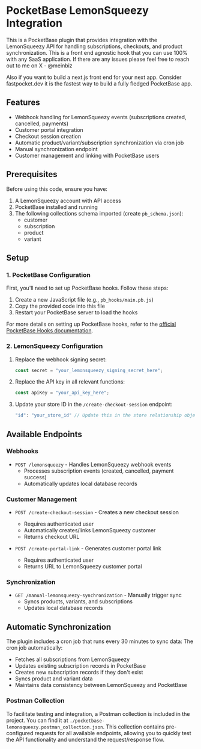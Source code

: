# PocketBase LemonSqueezy Integration

This is a PocketBase plugin that provides integration with the LemonSqueezy API for handling subscriptions, checkouts, and product synchronization. This is a front end agnostic hook that you can use 100% with any SaaS application. If there are any issues please feel free to reach out to me on X - @meinbiz

Also if you want to build a next.js front end for your next app. Consider fastpocket.dev it is the fastest way to build a fully fledged PocketBase app.

## Features

- Webhook handling for LemonSqueezy events (subscriptions created, cancelled, payments)
- Customer portal integration
- Checkout session creation
- Automatic product/variant/subscription synchronization via cron job
- Manual synchronization endpoint
- Customer management and linking with PocketBase users

## Prerequisites

Before using this code, ensure you have:

1. A LemonSqueezy account with API access
2. PocketBase installed and running
3. The following collections schema imported (create `pb_schema.json`):
   - customer
   - subscription
   - product
   - variant

## Setup

### 1. PocketBase Configuration

First, you'll need to set up PocketBase hooks. Follow these steps:

1. Create a new JavaScript file (e.g., `pb_hooks/main.pb.js`)
2. Copy the provided code into this file
3. Restart your PocketBase server to load the hooks

For more details on setting up PocketBase hooks, refer to the [official PocketBase Hooks documentation](https://pocketbase.io/docs/js-overview/).

### 2. LemonSqueezy Configuration

1. Replace the webhook signing secret:
   ```javascript
   const secret = "your_lemonsqueezy_signing_secret_here";
   ```

2. Replace the API key in all relevant functions:
   ```javascript
   const apiKey = "your_api_key_here";
   ```

3. Update your store ID in the `/create-checkout-session` endpoint:
   ```javascript
   "id": "your_store_id" // Update this in the store relationship object
   ```

## Available Endpoints

### Webhooks
- `POST /lemonsqueezy` - Handles LemonSqueezy webhook events
  - Processes subscription events (created, cancelled, payment success)
  - Automatically updates local database records

### Customer Management
- `POST /create-checkout-session` - Creates a new checkout session
  - Requires authenticated user
  - Automatically creates/links LemonSqueezy customer
  - Returns checkout URL

- `POST /create-portal-link` - Generates customer portal link
  - Requires authenticated user
  - Returns URL to LemonSqueezy customer portal

### Synchronization
- `GET /manual-lemonsqueezy-synchronization` - Manually trigger sync
  - Syncs products, variants, and subscriptions
  - Updates local database records

## Automatic Synchronization

The plugin includes a cron job that runs every 30 minutes to sync data:
The cron job automatically:

- Fetches all subscriptions from LemonSqueezy
- Updates existing subscription records in PocketBase
- Creates new subscription records if they don't exist
- Syncs product and variant data
- Maintains data consistency between LemonSqueezy and PocketBase

### Postman Collection

To facilitate testing and integration, a Postman collection is included in the project. You can find it at `./pocketbase-lemonsqueezy.postman_collection.json`. This collection contains pre-configured requests for all available endpoints, allowing you to quickly test the API functionality and understand the request/response flow.

